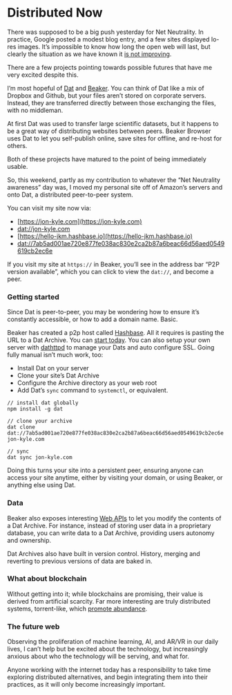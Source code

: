 # Distributed Now

There was supposed to be a big push yesterday for Net Neutrality. In practice, Google posted a modest blog entry, and a few sites displayed lo-res images. It’s impossible to know how long the open web will last, but clearly the situation as we have known it [is not improving](https://www.are.na/jon-kyle-mohr/tech-ethnography). 

There are a few projects pointing towards possible futures that have me very excited despite this.

<!-- more -->

I’m most hopeful of [Dat](http://datproject.org) and [Beaker](https://beakerbrowser.com). You can think of Dat like a mix of Dropbox and Github, but your files aren’t stored on corporate servers. Instead, they are transferred directly between those exchanging the files, with no middleman.

At first Dat was used to transfer large scientific datasets, but it happens to be a great way of distributing websites between peers. Beaker Browser uses Dat to let you self-publish online, save sites for offline, and re-host for others.

Both of these projects have matured to the point of being immediately usable.

So, this weekend, partly as my contribution to whatever the “Net Neutrality awareness” day was, I moved my personal site off of Amazon’s servers and onto Dat, a distributed peer-to-peer system.

You can visit my site now via:

- [https://jon-kyle.com](https://jon-kyle.com)
- [dat://jon-kyle.com](dat://jon-kyle.com)
- [https://hello-jkm.hashbase.io](https://hello-jkm.hashbase.io)
- [dat://7ab5ad001ae720e877fe038ac830e2ca2b87a6beac66d56aed0549619cb2ec6e](dat://7ab5ad001ae720e877fe038ac830e2ca2b87a6beac66d56aed0549619cb2ec6e)

If you visit my site at `https://` in Beaker, you’ll see in the address bar “P2P version available”, which you can click to view the `dat://`, and become a peer.

### Getting started

Since Dat is peer-to-peer, you may be wondering how to ensure it’s constantly accessible, or how to add a domain name. Basic.

Beaker has created a p2p host called [Hashbase](http://hashbase.io). All it requires is pasting the URL to a Dat Archive. You can [start today](https://hashbase.io/). You can also setup your own server with [dathttpd](https://github.com/beakerbrowser/dathttpd) to manage your Dats and auto configure SSL. Going fully manual isn’t much work, too:

- Install Dat on your server
- Clone your site’s Dat Archive
- Configure the Archive directory as your web root
- Add Dat’s `sync` command to `systemctl`, or equivalent.

```
// install dat globally
npm install -g dat

// clone your archive
dat clone dat://7ab5ad001ae720e877fe038ac830e2ca2b87a6beac66d56aed0549619cb2ec6e jon-kyle.com

// sync
dat sync jon-kyle.com
```

Doing this turns your site into a persistent peer, ensuring anyone can access your site anytime, either by visiting your domain, or using Beaker, or anything else using Dat.

### Data

Beaker also exposes interesting [Web APIs](https://beakerbrowser-com-pfrazee.hashbase.io/docs/apis/) to let you modify the contents of a Dat Archive. For instance, instead of storing user data in a proprietary database, you can write data to a Dat Archive, providing users autonomy and ownership.

Dat Archives also have built in version control. History, merging and reverting to previous versions of data are baked in.

### What about blockchain

Without getting into it; while blockchains are promising, their value is derived from artificial scarcity. Far more interesting are truly distributed systems, torrent-like, which [promote abundance](https://twitter.com/yoshuawuyts/status/883284383301603328).

### The future web

Observing the proliferation of machine learning, AI, and AR/VR in our daily lives, I can’t help but be excited about the technology, but increasingly anxious about who the technology will be serving, and what for.

Anyone working with the internet today has a responsibility to take time exploring distributed alternatives, and begin integrating them into their practices, as it will only become increasingly important.